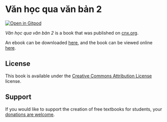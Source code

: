 # Văn học qua văn bản 2

[![Open in Gitpod](https://gitpod.io/button/open-in-gitpod.svg)](https://gitpod.io/from-referrer/)

_Văn học qua văn bản 2_ is a book that was published on [cnx.org](https://cnx.org/).

An ebook can be downloaded [here](https://github.com/cnx-user-books/cnxbook-van-hoc-qua-van-ban-2/releases/latest), and the book can be viewed online [here](https://github.com/cnx-user-books/cnxbook-van-hoc-qua-van-ban-2/releases/latest).

## License
This book is available under the [Creative Commons Attribution License](./LICENSE) license.

## Support
If you would like to support the creation of free textbooks for students, your [donations are welcome](https://riceconnect.rice.edu/donation/support-openstax-banner).
